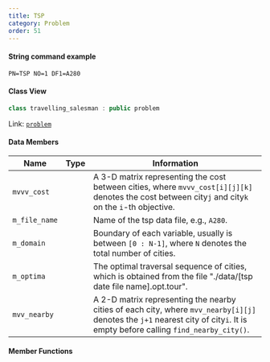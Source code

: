 ```yaml
---
title: TSP
category: Problem
order: 51
---
```


#### String command example

`PN=TSP NO=1 DF1=A280`

#### Class View

```c++
class travelling_salesman : public problem
```
Link: [`problem`](../problem)

#### Data Members

|Name|Type|Information|
|-|-|-|
|`mvvv_cost`||A 3-D matrix representing the cost between cities, where `mvvv_cost[i][j][k]` denotes the cost between city`j` and city`k` on the `i`-th objective.|
|`m_file_name`||Name of the tsp data file, e.g., `A280`.|
|`m_domain`||Boundary of each variable, usually is between `[0 : N-1]`, where `N` denotes the total number of cities.|
|`m_optima`||The optimal traversal sequence of cities, which is obtained from the file "./data/[tsp date file name].opt.tour".|
|`mvv_nearby`||A 2-D matrix representing the nearby cities of each city, where `mvv_nearby[i][j]` denotes the `j+1` nearest city of city`i`. It is empty before calling `find_nearby_city()`.|

#### Member Functions